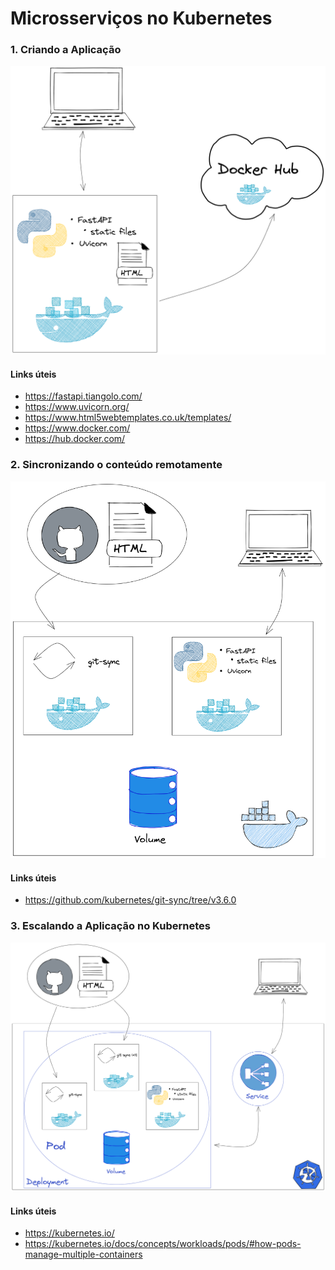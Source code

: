 # Microsserviços no Kubernetes

### 1. Criando a Aplicação

<p align="center">
    <img alt="" src="./docs/1-api.png" />
</p>

#### Links úteis
- https://fastapi.tiangolo.com/
- https://www.uvicorn.org/
- https://www.html5webtemplates.co.uk/templates/
- https://www.docker.com/
- https://hub.docker.com/
 
 ### 2. Sincronizando o conteúdo remotamente

<p align="center">
    <img alt="" src="./docs/2-docker.png" />
</p>

#### Links úteis
- https://github.com/kubernetes/git-sync/tree/v3.6.0

### 3. Escalando a Aplicação no Kubernetes

<p align="center">
    <img alt="" src="./docs/3-k8s.png" />
</p>

#### Links úteis
- https://kubernetes.io/
- https://kubernetes.io/docs/concepts/workloads/pods/#how-pods-manage-multiple-containers